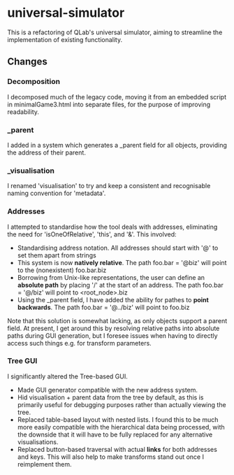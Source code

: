 # universal-simulator
This is a refactoring of QLab's universal simulator, aiming to streamline the implementation of existing functionality.

## Changes
### Decomposition
I decomposed much of the legacy code, moving it from an embedded script in minimalGame3.html into separate files, for the purpose of improving readability.

### \_parent
I added in a system which generates a \_parent field for all objects, providing the address of their parent.

### \_visualisation
I renamed 'visualisation' to try and keep a consistent and recognisable naming convention for 'metadata'.

### Addresses
I attempted to standardise how the tool deals with addresses, eliminating the need for 'isOneOfRelative', 'this', and '&'. This involved:

* Standardising address notation. All addresses should start with '@' to set them apart from strings
* This system is now **natively relative**. The path foo.bar = '@biz' will point to the (nonexistent) foo.bar.biz
* Borrowing from Unix-like representations, the user can define an **absolute path** by placing '/' at the start of an address. The path foo.bar = '@/biz' will point to <root_node>.biz 
* Using the \_parent field, I have added the ability for pathes to **point backwards**. The path foo.bar = '@../biz' will point to foo.biz

Note that this solution is somewhat lacking, as only objects support a parent field. 
At present, I get around this by resolving relative paths into absolute paths during GUI generation, but I foresee issues when having to directly access such things e.g. for transform parameters.

### Tree GUI
I significantly altered the Tree-based GUI.

* Made GUI generator compatible with the new address system.
* Hid visualisation + parent data from the tree by default, as this is primarily useful for debugging purposes rather than actually viewing the tree.
* Replaced table-based layout with nested lists. I found this to be much more easily compatible with the hierarchical data being processed, with the downside that it will have to be fully replaced for any alternative visualisations.
* Replaced button-based traversal with actual **links** for both addresses and keys. This will also help to make transforms stand out once I reimplement them.
